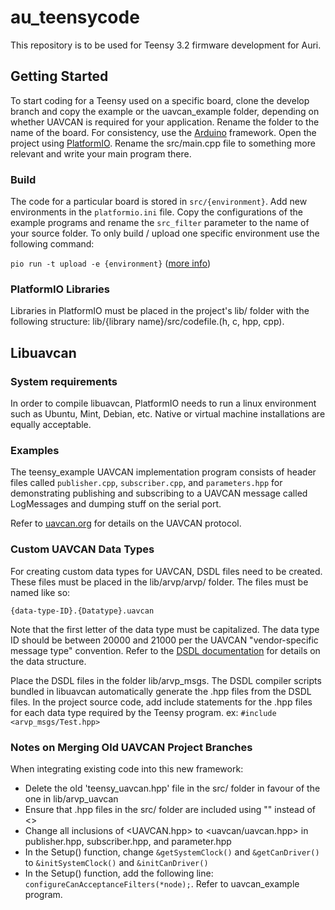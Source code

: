 # au_teensycode

This repository is to be used for Teensy 3.2 firmware development for Auri.

## Getting Started

To start coding for a Teensy used on a specific board, clone the develop branch and copy the example or the uavcan_example folder, depending on whether UAVCAN is required for your application. Rename the folder to the name of the board. For consistency, use the [Arduino](http://arduino.cc) framework. Open the project using [PlatformIO](http://platformio.org). Rename the src/main.cpp file to something more relevant and write your main program there.

### Build

The code for a particular board is stored in `src/{environment}`. Add new environments in the `platformio.ini` file. Copy the configurations of the example programs and rename the `src_filter` parameter to the name of your source folder. To only build / upload one specific environment use the following command:

`pio run -t upload -e {environment}`   ([more info](http://docs.platformio.org/en/latest/userguide/cmd_run.html#cmdoption-platformio-run-e))

### PlatformIO Libraries

Libraries in PlatformIO must be placed in the project's lib/ folder with the following structure:
lib/{library name}/src/codefile.(h, c, hpp, cpp).

## Libuavcan

### System requirements
In order to compile libuavcan, PlatformIO needs to run a linux environment such as Ubuntu, Mint, Debian, etc. Native or virtual machine installations are equally acceptable.

### Examples

The teensy_example UAVCAN implementation program consists of header files called `publisher.cpp`, `subscriber.cpp`, and `parameters.hpp`  for demonstrating publishing and subscribing to a UAVCAN message called LogMessages and dumping stuff on the serial port.

Refer to [uavcan.org](http://uavcan.org) for details on the UAVCAN protocol.

### Custom UAVCAN Data Types

For creating custom data types for UAVCAN, DSDL files need to be created. These files must be placed in the lib/arvp/arvp/ folder. The files must be named like so:

`{data-type-ID}.{Datatype}.uavcan`

Note that the first letter of the data type must be capitalized. The data type ID should be between 20000 and 21000 per the UAVCAN "vendor-specific message type" convention. Refer to the [DSDL documentation](http://uavcan.org/Specification/3._Data_structure_description_language/) for details on the data structure.

Place the DSDL files in the folder lib/arvp_msgs. The DSDL compiler scripts bundled in libuavcan automatically generate the .hpp files
from the DSDL files. In the project source code, add include statements for the .hpp files for each
data type required by the Teensy program. ex: `#include <arvp_msgs/Test.hpp>`

### Notes on Merging Old UAVCAN Project Branches

When integrating existing code into this new framework:
- Delete the old 'teensy_uavcan.hpp' file in the src/ folder in favour of the one in lib/arvp_uavcan
- Ensure that .hpp files in the src/ folder are included using "" instead of <>
- Change all inclusions of <UAVCAN.hpp> to <uavcan/uavcan.hpp> in publisher.hpp, subscriber.hpp, and parameter.hpp
- In the Setup() function, change `&getSystemClock()` and 
    `&getCanDriver()` to `&initSystemClock()` and 
    `&initCanDriver()`
- In the Setup() function, add the following line:  `configureCanAcceptanceFilters(*node);`. Refer to uavcan_example program.